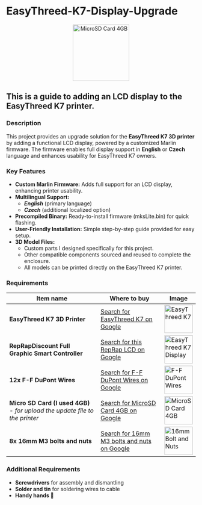 # EasyThreed-K7-Display-Upgrade

<center><img src="https://i.ibb.co/FK8Bp2V/Easy-Threed-K7-with-LCD.jpg" alt="MicroSD Card 4GB" width="150"/></center>

## This is a guide to adding an LCD display to the EasyThreed K7 printer.

### Description

This project provides an upgrade solution for the **EasyThreed K7 3D printer** by adding a functional LCD display, powered by a customized Marlin firmware. The firmware enables full display support in **English** or **Czech** language and enhances usability for EasyThreed K7 owners.
### Key Features
- **Custom Marlin Firmware:** Adds full support for an LCD display, enhancing printer usability.
- **Multilingual Support:**
  - ***English*** (primary language)
  - ***Czech*** (additional localized option)
- **Precompiled Binary:** Ready-to-install firmware (mksLite.bin) for quick flashing.
- **User-Friendly Installation:** Simple step-by-step guide provided for easy setup.
- **3D Model Files:**
  - Custom parts I designed specifically for this project.
  - Other compatible components sourced and reused to complete the enclosure.
  - All models can be printed directly on the EasyThreed K7 printer.

### Requirements

| Item name | Where to buy | Image |
| ------------ | ------------ | ------------ |
| **EasyThreed K7 3D Printer** | [Search for EasyThreed K7 on Google](https://www.google.com/search?q=buy+EasyThreed+K7) | <img src="https://i.ibb.co/5xrZpV7/Easy-Threed-K7.jpg" alt="EasyThreed K7" width="75"/> |
| **RepRapDiscount Full Graphic Smart Controller** | [Search for this RepRap LCD on Google](https://www.google.com/search?q=buy+RepRapDiscount+Full+Graphic+Smart+Controller) | <img src="https://i.ibb.co/7jLRqm6/Rep-Rap-Discount-Full-Graphic-Smart-Controller.jpg" alt="EasyThreed K7 Display" width="75"/> |
| **12x F-F DuPont Wires** | [Search for F-F DuPont Wires on Google](https://www.google.com/search?q=buy+F-F+DuPont+Wires) | <img src="https://i.ibb.co/6RcWCrQ/F-F-Du-Pont-Wires.jpg" alt="F-F DuPont Wires" width="75"/> |
| **Micro SD Card (I used 4GB)** *- for upload the update file to the printer* | [Search for MicroSD Card 4GB on Google](https://www.google.com/search?q=buy+MicroSD+Card+4GB) | <img src="https://i.ibb.co/k9tsPNY/micro-SD-card-4-GB.jpg" alt="MicroSD Card 4GB" width="75"/> |
| **8x 16mm M3 bolts and nuts** | [Search for 16mm M3 bolts and nuts on Google](https://www.google.com/search?q=buy+16mm+M3+bolts+and+nuts) | <img src="https://i.ibb.co/jLrYy0C/M3-16mm-bolt-and-nut.jpg" alt="16mm Bolt and Nuts" width="75"/> |

### Additional Requirements

- **Screwdrivers** for assembly and dismantling
- **Solder and tin** for soldering wires to cable
- **Handy hands 🙂**
